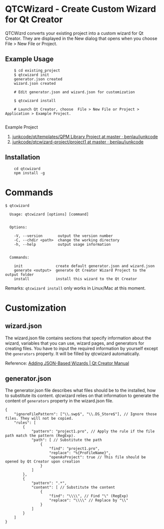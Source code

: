QTCWizard - Create Custom Wizard for Qt Creator
======================

QTCWizrd converts your existing project into a custom wizard for Qt Creator. They are displayed in the New dialog that opens when you choose File > New File or Project.

Example Usage
------------

```
    $ cd existing_project
    $ qtcwizard init
    generator.json created
    wizard.json created
    
    # Edit generator.json and wizard.json for customization
    
    $ qtcwizard install
    
    # Launch Qt Creator, choose  File > New File or Project > Application > Example Project.
    
```

Example Project

 1. [junkcode/qt/templates/QPM Library Project at master · benlau/junkcode](https://github.com/benlau/junkcode/tree/master/qt/templates/QPM%20Library%20Project)
 1. [junkcode/qtcwizard-project/project1 at master · benlau/junkcode](https://github.com/benlau/junkcode/tree/master/qtcwizard-project/project1)

Installation
------------

```
    cd qtcwizard
    npm install -g
```

Commands
========

```
$ qtcwizard

  Usage: qtcwizard [options] [command]


  Options:

    -V, --version       output the version number
    -C, --chdir <path>  change the working directory
    -h, --help          output usage information


  Commands:

    init               create default generator.json and wizard.json
    generate <output>  generate Qt Creator Wizard Project to the output folder
    install            install this wizard to the Qt Creator
```

Remarks: `qtcwizard install` only works in Linux/Mac at this moment.

Customization
==============

wizard.json
-----------

The wizard.json file contains sections that specify information about the wizard, variables that you can use, wizard pages, and generators for creating files. You have to input the required information by yourself except the `generators` property. It will be filled by qtcwizard automatically.

Reference: [Adding JSON-Based Wizards | Qt Creator Manual](http://doc.qt.io/qtcreator/creator-project-wizards-json.html)


generator.json
--------------

The generator.json file describes what files should be to the installed, how to substitute its content. qtcwizard relies on that information to generate the content of `generators` property in the wizard.json file.

```
{
    "ignoreFilePattern": ["\\.swp$", "\\.DS_Store$"], // Ignore those files. They will not be copied.
    "rules": [
        {
            "pattern": "project1.pro", // Apply the rule if the file path match the pattern (RegExp).
            "path": [ // Substitute the path
                {
                    "find": "project1.pro",
                    "replace": "%{ProFileName}",
                    "openAsProject": true // This file should be opened by Qt Creator upon creation
                }
            ]
        },
        {
            "pattern": ".*",
            "content": [ // Substitute the content
                {
                    "find": "\\\\", // Find "\" (RegExp)
                    "replace": "\\\\" // Replace by "\\"
                }
            ]
        }
    ]
}
````

